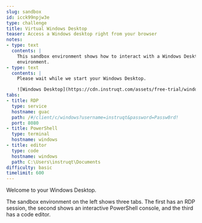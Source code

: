 ```yaml
---
slug: sandbox
id: icck99npjw3e
type: challenge
title: Virtual Windows Desktop
teaser: Access a Windows desktop right from your browser
notes:
- type: text
  contents: |
    This sandbox environment shows how to interact with a Windows Desktop
    environment.
- type: text
  contents: |
    Please wait while we start your Windows Desktop.

    ![Windows Desktop](https://cdn.instruqt.com/assets/free-trial/windows-10-desktop.jpg)
tabs:
- title: RDP
  type: service
  hostname: guac
  path: /#/client/c/windows?username=instruqt&password=Passw0rd!
  port: 8080
- title: PowerShell
  type: terminal
  hostname: windows
- title: editor
  type: code
  hostname: windows
  path: C:\Users\instruqt\Documents
difficulty: basic
timelimit: 600
---
```

Welcome to your Windows Desktop.

The sandbox environment on the left shows three tabs. The first has an RDP session, the second shows an interactive PowerShell console, and the third has a code editor.
